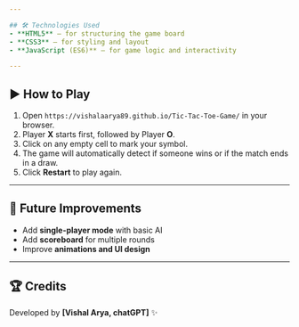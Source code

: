 ```yaml
---

## 🛠️ Technologies Used
- **HTML5** – for structuring the game board  
- **CSS3** – for styling and layout  
- **JavaScript (ES6)** – for game logic and interactivity  

---
```


## ▶️ How to Play
1. Open `https://vishalaarya89.github.io/Tic-Tac-Toe-Game/` in your browser.  
2. Player **X** starts first, followed by Player **O**.  
3. Click on any empty cell to mark your symbol.  
4. The game will automatically detect if someone wins or if the match ends in a draw.  
5. Click **Restart** to play again.  

---

## 📌 Future Improvements
- Add **single-player mode** with basic AI  
- Add **scoreboard** for multiple rounds  
- Improve **animations and UI design**  

---

## 🏆 Credits
Developed by **[Vishal Arya, chatGPT]** ✨  
